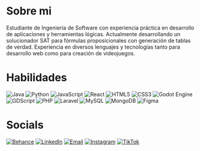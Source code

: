 # Sobre mi
Estudiante de Ingeniería de Software con experiencia práctica en desarrollo de aplicaciones y herramientas lógicas. Actualmente desarrollando un solucionador SAT para fórmulas proposicionales con generación de tablas de verdad. Experiencia en diversos lenguajes y tecnologías tanto para desarrollo web como para creación de videojuegos.

# Habilidades
![Java](https://img.shields.io/badge/Java-ED8B00?logo=openjdk&logoColor=white)
![Python](https://img.shields.io/badge/Python-3776AB?logo=python&logoColor=white)
![JavaScript](https://img.shields.io/badge/JavaScript-F7DF1E?logo=javascript&logoColor=black)
![React](https://img.shields.io/badge/React-61DAFB?logo=react&logoColor=black)
![HTML5](https://img.shields.io/badge/HTML5-E34F26?logo=html5&logoColor=white)
![CSS3](https://img.shields.io/badge/CSS3-1572B6?logo=css3&logoColor=white)
![Godot Engine](https://img.shields.io/badge/Godot-478CBF?logo=godotengine&logoColor=white)
![GDScript](https://img.shields.io/badge/GDScript-478CBF?logo=godotengine&logoColor=white)
![PHP](https://img.shields.io/badge/PHP-777BB4?logo=php&logoColor=white)
![Laravel](https://img.shields.io/badge/Laravel-FF2D20?logo=laravel&logoColor=white)
![MySQL](https://img.shields.io/badge/MySQL-4479A1?logo=mysql&logoColor=white)
![MongoDB](https://img.shields.io/badge/MongoDB-47A248?logo=mongodb&logoColor=white)
![Figma](https://img.shields.io/badge/Figma-F24E1E?logo=figma&logoColor=white)

# Socials
[![Behance](https://img.shields.io/badge/Portfolio-1769ff?logo=behance&logoColor=white)](https://behance.net/alejandespitia13)
[![LinkedIn](https://img.shields.io/badge/LinkedIn-0A66C2?logo=linkedin&logoColor=white)](https://linkedin.com/in/alejandro-galvis)
[![Email](https://img.shields.io/badge/Email-D14836?logo=gmail&logoColor=white)](mailto:minnttamashi1@gmail.com)
[![Instagram](https://img.shields.io/badge/Instagram-E4405F?logo=instagram&logoColor=white)](https://instagram.com/alejo_gales)
[![TikTok](https://img.shields.io/badge/TikTok-000000?logo=tiktok&logoColor=white)](https://tiktok.com/@minnt_d)
